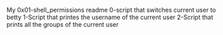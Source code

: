 My 0x01-shell_permissions readme
0-script that switches current user to betty
1-Script that printes the username of the current user
2-Script that prints all the groups of the current user
